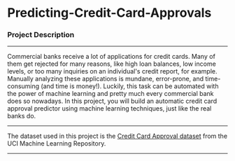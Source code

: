 # Predicting-Credit-Card-Approvals
### Project Description
***
Commercial banks receive a lot of applications for credit cards. Many of them get rejected for many reasons, like high loan balances, low income levels, or too many inquiries on an individual's credit report, for example. Manually analyzing these applications is mundane, error-prone, and time-consuming (and time is money!). Luckily, this task can be automated with the power of machine learning and pretty much every commercial bank does so nowadays. In this project, you will build an automatic credit card approval predictor using machine learning techniques, just like the real banks do.
***
The dataset used in this project is the [Credit Card Approval dataset](http://archive.ics.uci.edu/ml/datasets/credit+approval) from the UCI Machine Learning Repository.
***
